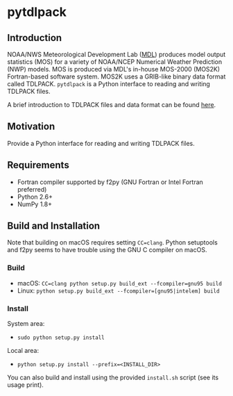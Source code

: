 # pytdlpack

## Introduction

NOAA/NWS Meteorological Development Lab ([MDL](https://www.weather.gov/mdl/)) produces model output statistics (MOS) for a variety of NOAA/NCEP Numerical Weather Prediction (NWP) models.  MOS is produced via MDL's in-house MOS-2000 (MOS2K) Fortran-based software system.  MOS2K uses a GRIB-like binary data format called TDLPACK.  `pytdlpack` is a Python interface to reading and writing TDLPACK files.

A brief introduction to TDLPACK files and data format can be found [here](TDLPACK.md).

## Motivation

Provide a Python interface for reading and writing TDLPACK files.

## Requirements
* Fortran compiler supported by f2py (GNU Fortran or Intel Fortran preferred)
* Python 2.6+
* NumPy 1.8+

## Build and Installation

Note that building on macOS requires setting ``CC=clang``. Python setuptools and f2py seems to have trouble using the GNU C compiler on macOS.

### Build
* macOS: ``CC=clang python setup.py build_ext --fcompiler=gnu95 build``
* Linux: ``python setup.py build_ext --fcompiler=[gnu95|intelem] build``

### Install

System area:
* ``sudo python setup.py install``

Local area:
* ``python setup.py install --prefix=<INSTALL_DIR>``

You can also build and install using the provided ``install.sh`` script (see its usage print).
